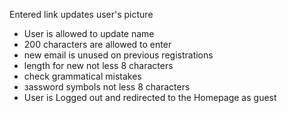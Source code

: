 Entered link updates user's picture
- User is allowed to update name
- 200 characters are allowed to enter
- new email is unused on previous registrations
- length for new not less 8 characters
- сheck grammatical mistakes
- зassword symbols not less 8 characters
- User is Logged out and redirected to the Homepage as guest
